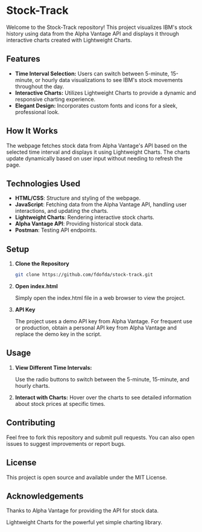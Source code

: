 # Stock-Track

Welcome to the Stock-Track repository! This project visualizes IBM's stock history using data from the Alpha Vantage API and displays it through interactive charts created with Lightweight Charts.

## Features

- **Time Interval Selection:** Users can switch between 5-minute, 15-minute, or hourly data visualizations to see IBM's stock movements throughout the day.
- **Interactive Charts:** Utilizes Lightweight Charts to provide a dynamic and responsive charting experience.
- **Elegant Design:** Incorporates custom fonts and icons for a sleek, professional look.

## How It Works

The webpage fetches stock data from Alpha Vantage's API based on the selected time interval and displays it using Lightweight Charts. The charts update dynamically based on user input without needing to refresh the page.

## Technologies Used

- **HTML/CSS**: Structure and styling of the webpage.
- **JavaScript**: Fetching data from the Alpha Vantage API, handling user interactions, and updating the charts.
- **Lightweight Charts**: Rendering interactive stock charts.
- **Alpha Vantage API**: Providing historical stock data.
- **Postman**: Testing API endpoints.

## Setup

1. **Clone the Repository**

   ```bash
   git clone https://github.com/fdofda/stock-track.git
2. **Open index.html**

     Simply open the index.html file in a web browser to view the project.

3. **API Key**

    The project uses a demo API key from Alpha Vantage. For frequent use or production, obtain a personal API key from Alpha Vantage and replace the demo key in the script.
## Usage
1. **View Different Time Intervals:**

    Use the radio buttons to switch between the 5-minute, 15-minute, and hourly charts.

2. **Interact with Charts:**
    Hover over the charts to see detailed information about stock prices at specific times.

## Contributing
Feel free to fork this repository and submit pull requests. You can also open issues to suggest improvements or report bugs.

## License

This project is open source and available under the MIT License.

## Acknowledgements
Thanks to Alpha Vantage for providing the API for stock data.

Lightweight Charts for the powerful yet simple charting library.
